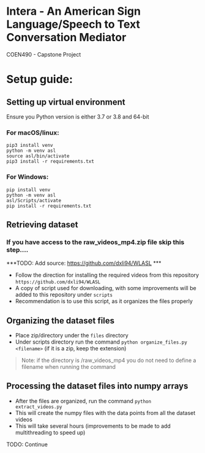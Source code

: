 # Intera - An American Sign Language/Speech to Text Conversation Mediator
COEN490 - Capstone Project

# Setup guide:

## Setting up virtual environment
Ensure you Python version is either 3.7 or 3.8 and 64-bit

### For macOS/linux:

```
pip3 install venv
python -m venv asl
source asl/bin/activate
pip3 install -r requirements.txt
```

### For Windows:

```
pip install venv
python -m venv asl
asl/Scripts/activate
pip install -r requirements.txt
```

## Retrieving dataset

### If you have access to the raw_videos_mp4.zip file skip this step....

***TODO: Add source: https://github.com/dxli94/WLASL ***

- Follow the direction for installing the required videos from this repository `https://github.com/dxli94/WLASL`
- A copy of script used for downloading, with some improvements will be added to this repository under `scripts`
- Recommendation is to use this script, as it organizes the files properly

## Organizing the dataset files

- Place zip/directory under the `files` directory
- Under scripts directory run the command `python organize_files.py <filename>` (if it is a zip, keep the extension)
> Note: if the directory is /raw_videos_mp4 you do not need to define a filename when running the command

## Processing the dataset files into numpy arrays

- After the files are organized, run the command `python extract_videos.py`
- This will create the numpy files with the data points from all the dataset videos
- This will take several hours (improvements to be made to add multithreading to speed up)

TODO: Continue


